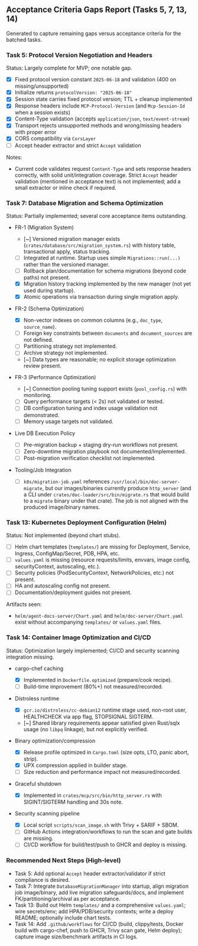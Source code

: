 ## Acceptance Criteria Gaps Report (Tasks 5, 7, 13, 14)

Generated to capture remaining gaps versus acceptance criteria for the batched tasks.

### Task 5: Protocol Version Negotiation and Headers

Status: Largely complete for MVP; one notable gap.

- [x] Fixed protocol version constant `2025-06-18` and validation (400 on missing/unsupported)
- [x] Initialize returns `protocolVersion: "2025-06-18"`
- [x] Session state carries fixed protocol version; TTL + cleanup implemented
- [x] Response headers include `MCP-Protocol-Version` (and `Mcp-Session-Id` when a session exists)
- [x] Content-Type validation (accepts `application/json`, `text/event-stream`)
- [x] Transport rejects unsupported methods and wrong/missing headers with proper error
- [x] CORS compatibility via `CorsLayer`
- [ ] Accept header extractor and strict `Accept` validation

Notes:
- Current code validates request `Content-Type` and sets response headers correctly, with solid unit/integration coverage. Strict `Accept` header validation (mentioned in acceptance text) is not implemented; add a small extractor or inline check if required.

### Task 7: Database Migration and Schema Optimization

Status: Partially implemented; several core acceptance items outstanding.

- FR-1 (Migration System)
  - [~] Versioned migration manager exists (`crates/database/src/migration_system.rs`) with history table, transactional apply, status tracking.
  - [ ] Integrated at runtime. Startup uses simple `Migrations::run(...)` rather than the versioned manager.
  - [ ] Rollback plan/documentation for schema migrations (beyond code paths) not present.
  - [x] Migration history tracking implemented by the new manager (not yet used during startup).
  - [x] Atomic operations via transaction during single migration apply.

- FR-2 (Schema Optimization)
  - [x] Non-vector indexes on common columns (e.g., `doc_type`, `source_name`).
  - [ ] Foreign key constraints between `documents` and `document_sources` are not defined.
  - [ ] Partitioning strategy not implemented.
  - [ ] Archive strategy not implemented.
  - [~] Data types are reasonable; no explicit storage optimization review present.

- FR-3 (Performance Optimization)
  - [~] Connection pooling tuning support exists (`pool_config.rs`) with monitoring.
  - [ ] Query performance targets (< 2s) not validated or tested.
  - [ ] DB configuration tuning and index usage validation not demonstrated.
  - [ ] Memory usage targets not validated.

- Live DB Execution Policy
  - [ ] Pre-migration backup + staging dry-run workflows not present.
  - [ ] Zero-downtime migration playbook not documented/implemented.
  - [ ] Post-migration verification checklist not implemented.

- Tooling/Job Integration
  - [ ] `k8s/migration-job.yaml` references `/usr/local/bin/doc-server-migrate`, but our images/binaries currently produce `http_server` (and a CLI under `crates/doc-loader/src/bin/migrate.rs` that would build to a `migrate` binary under that crate). The job is not aligned with the produced image/binary names.

### Task 13: Kubernetes Deployment Configuration (Helm)

Status: Not implemented (beyond chart stubs).

- [ ] Helm chart templates (`templates/`) are missing for Deployment, Service, Ingress, ConfigMap/Secret, PDB, HPA, etc.
- [ ] `values.yaml` is missing (resource requests/limits, envvars, image config, securityContext, autoscaling, etc.).
- [ ] Security policies (PodSecurityContext, NetworkPolicies, etc.) not present.
- [ ] HA and autoscaling config not present.
- [ ] Documentation/deployment guides not present.

Artifacts seen:
- `helm/agent-docs-server/Chart.yaml` and `helm/doc-server/Chart.yaml` exist without accompanying `templates/` or `values.yaml` files.

### Task 14: Container Image Optimization and CI/CD

Status: Optimization largely implemented; CI/CD and security scanning integration missing.

- cargo-chef caching
  - [x] Implemented in `Dockerfile.optimized` (prepare/cook recipe).
  - [ ] Build-time improvement (80%+) not measured/recorded.

- Distroless runtime
  - [x] `gcr.io/distroless/cc-debian12` runtime stage used, non-root user, HEALTHCHECK via app flag, STOPSIGNAL SIGTERM.
  - [~] Shared library requirements appear satisfied given Rust/sqlx usage (no `libpq` linkage), but not explicitly verified.

- Binary optimization/compression
  - [x] Release profile optimized in `Cargo.toml` (size opts, LTO, panic abort, strip).
  - [x] UPX compression applied in builder stage.
  - [ ] Size reduction and performance impact not measured/recorded.

- Graceful shutdown
  - [x] Implemented in `crates/mcp/src/bin/http_server.rs` with SIGINT/SIGTERM handling and 30s note.

- Security scanning pipeline
  - [x] Local script `scripts/scan_image.sh` with Trivy + SARIF + SBOM.
  - [ ] GitHub Actions integration/workflows to run the scan and gate builds are missing.
  - [ ] CI/CD workflow for build/test/push to GHCR and deploy is missing.

### Recommended Next Steps (High-level)

- Task 5: Add optional `Accept` header extractor/validator if strict compliance is desired.
- Task 7: Integrate `DatabaseMigrationManager` into startup, align migration job image/binary, add live migration safeguards/docs, and implement FK/partitioning/archival as per acceptance.
- Task 13: Build out Helm `templates/` and a comprehensive `values.yaml`; wire secrets/env; add HPA/PDB/security contexts; write a deploy README; optionally include chart tests.
- Task 14: Add `.github/workflows` for CI/CD (build, clippy/tests, Docker build with cargo-chef, push to GHCR, Trivy scan gate, Helm deploy); capture image size/benchmark artifacts in CI logs.


